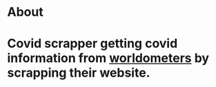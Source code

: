 <h1>About<h1/>
<p>Covid scrapper getting covid information from <a href="https://www.worldometers.info/coronavirus/#countries">worldometers</a> by scrapping their website.<p/>
